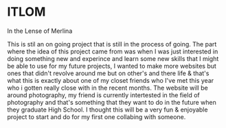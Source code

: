 # ITLOM
In the Lense of Merlina

This is stil an on going project that is still in the process of going. The part where the idea of this project came from was when I was just interested in doing something 
new and experince and learn some new skills that I might be able to use for my future projects, I wanted to make more websites but ones that didn't revolve around me but on other's
and there life & that's what this is exactly about one of my closet friends who I've met this year who i gotten really close with in the recent months. The website will be around photography, 
my friend is currently intertested in the field of photography and that's something that they want to do in the future when they graduate High School. I thought this will be a very fun & enjoyable 
project to start and do for my first one collabing with someone. 
